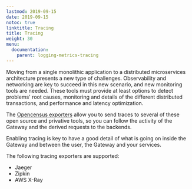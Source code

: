```yaml
---
lastmod: 2019-09-15
date: 2019-09-15
notoc: true
linktitle: Tracing
title: Tracing
weight: 30
menu:
  documentation:
    parent: logging-metrics-tracing
---
```

Moving from a single monolithic application to a distributed microservices architecture presents a new type of challenges. Observability and networking are key to succeed in this new scenario, and new monitoring tools are needed. These tools must provide at least options to detect problems' root causes, monitoring and details of the different distributed transactions, and performance and latency optimization.

The [Opencensus exporters](/docs/logging-metrics-tracing/opencensus/) allow you to send traces to several of these open source and privative tools, so you can follow the activity of the Gateway and the derived requests to the backends.

Enabling tracing is key to have a good detail of what is going on inside the Gateway and between the user, the Gateway and your services.

The following tracing exporters are supported:

- Jaeger
- Zipkin
- AWS X-Ray